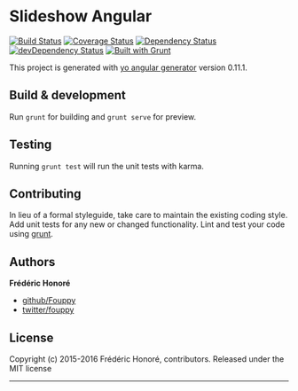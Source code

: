 # Slideshow Angular

[![Build Status](https://travis-ci.org/Fouppy/Slideshow-Angular.svg?branch=master)](https://travis-ci.org/Fouppy/Slideshow-Angular)
[![Coverage Status](https://coveralls.io/repos/Fouppy/Slideshow-Angular/badge.svg)](https://coveralls.io/r/Fouppy/Slideshow-Angular)
[![Dependency Status](https://david-dm.org/Fouppy/Slideshow-Angular.svg)](https://david-dm.org/Fouppy/Slideshow-Angular)
[![devDependency Status](https://david-dm.org/Fouppy/Slideshow-Angular/dev-status.svg)](https://david-dm.org/Fouppy/Slideshow-Angular#info=devDependencies)
[![Built with Grunt](https://cdn.gruntjs.com/builtwith.png)](http://gruntjs.com/)

This project is generated with [yo angular generator](https://github.com/yeoman/generator-angular)
version 0.11.1.

## Build & development

Run `grunt` for building and `grunt serve` for preview.

## Testing

Running `grunt test` will run the unit tests with karma.

## Contributing
In lieu of a formal styleguide, take care to maintain the existing coding style. Add unit tests for any new or changed functionality. Lint and test your code using [grunt](http://gruntjs.com/).


## Authors

**Frédéric Honoré**

+ [github/Fouppy](https://github.com/Fouppy)
+ [twitter/fouppy](http://twitter.com/fouppy)


## License
Copyright (c) 2015-2016 Frédéric Honoré, contributors.
Released under the MIT license

***
